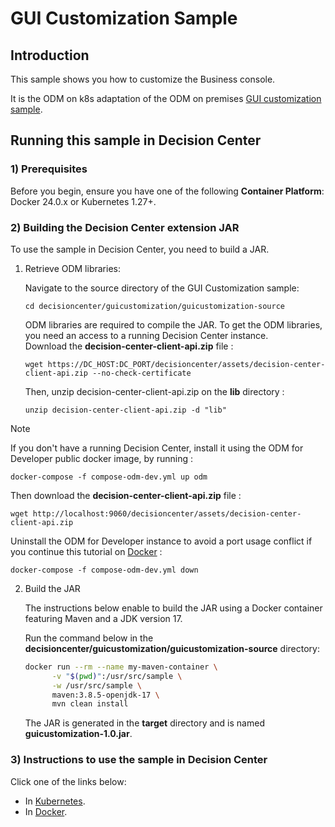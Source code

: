 # GUI Customization Sample

## Introduction

This sample shows you how to customize the Business console.

It is the ODM on k8s adaptation of the ODM on premises [GUI customization sample](https://www.ibm.com/docs/en/odm/9.0.0?topic=center-gui-customization).

## Running this sample in Decision Center

### 1) Prerequisites

Before you begin, ensure you have one of the following **Container Platform**: Docker 24.0.x or Kubernetes 1.27+.

### 2) Building the Decision Center extension JAR

To use the sample in Decision Center, you need to build a JAR. 

   1. Retrieve ODM libraries:

      Navigate to the source directory of the GUI Customization sample:

      ```
      cd decisioncenter/guicustomization/guicustomization-source
      ```
      
      ODM libraries are required to compile the JAR.
      To get the ODM libraries, you need an access to a running Decision Center instance.      
      Download the **decision-center-client-api.zip** file :

      ```
      wget https://DC_HOST:DC_PORT/decisioncenter/assets/decision-center-client-api.zip --no-check-certificate
      ```

      Then, unzip decision-center-client-api.zip on the **lib** directory :
      ```
      unzip decision-center-client-api.zip -d "lib"
      ```

> [!NOTE]
> If you don't have a running Decision Center, install it using the ODM for Developer public docker image, by running :
> ```
> docker-compose -f compose-odm-dev.yml up odm
> ```
> Then download the **decision-center-client-api.zip** file :
> ```
> wget http://localhost:9060/decisioncenter/assets/decision-center-client-api.zip
> ```
> Uninstall the ODM for Developer instance to avoid a port usage conflict if you continue this tutorial on [Docker](README-DOCKER.md) :
> ```
> docker-compose -f compose-odm-dev.yml down
> ```

   2. Build the JAR

      The instructions below enable to build the JAR using a Docker container featuring Maven and a JDK version 17.

      Run the command below in the **decisioncenter/guicustomization/guicustomization-source** directory:

         ```bash
         docker run --rm --name my-maven-container \
               -v "$(pwd)":/usr/src/sample \
               -w /usr/src/sample \
               maven:3.8.5-openjdk-17 \
               mvn clean install
         ```

      The JAR is generated in the **target** directory and is named **guicustomization-1.0.jar**.

### 3) Instructions to use the sample in Decision Center

Click one of the links below:
   * In [Kubernetes](README-KUBERNETES.md).
   * In [Docker](README-DOCKER.md). 
